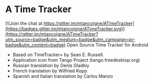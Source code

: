 A Time Tracker 
==============

[![Join the chat at https://gitter.im/mtancoigne/ATimeTracker](https://badges.gitter.im/mtancoigne/ATimeTracker.svg)](https://gitter.im/mtancoigne/ATimeTracker?utm_source=badge&utm_medium=badge&utm_campaign=pr-badge&utm_content=badge)
Open Source Time Tracker for Android


- Based on TimeTracker+ by Sean E. Russell.
- Application icon from Tango Project (tango.freedesktop.org)
- Russian translation by Denis Gladkiy
- French translation by Wilfried Kopp
- Spanish and Italian translation by Carlos Manzo
